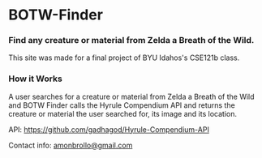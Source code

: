 ﻿# BOTW-Finder
### Find any creature or material from Zelda a Breath of the Wild.

This site was made for a final project of BYU Idahos's CSE121b class.

### How it Works
A user searches for a creature or material from Zelda a Breath of the Wild and BOTW Finder calls the Hyrule Compendium API and returns the creature or material the user searched for, its image and its location.

API: https://github.com/gadhagod/Hyrule-Compendium-API

Contact info: amonbrollo@gmail.com

